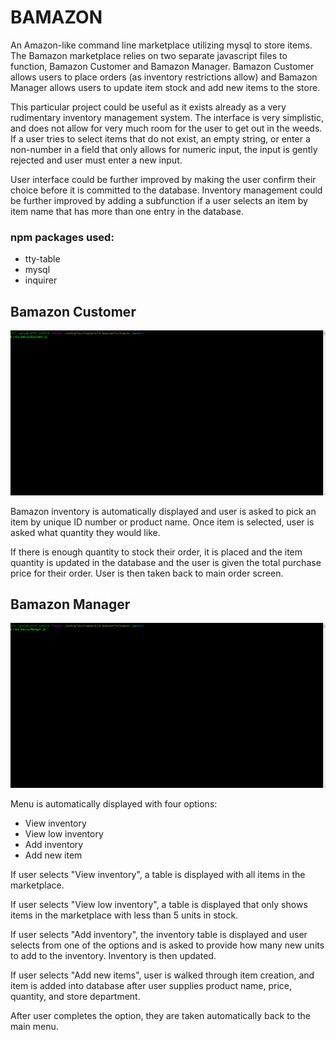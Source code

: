 # BAMAZON
An Amazon-like command line marketplace utilizing mysql to store items. The Bamazon marketplace relies on two separate javascript files to function, Bamazon Customer and Bamazon Manager. Bamazon Customer allows users to place orders (as inventory restrictions allow) and Bamazon Manager allows users to update item stock and add new items to the store.

This particular project could be useful as it exists already as a very rudimentary inventory management system. The interface is very simplistic, and does not allow for very much room for the user to get out in the weeds. If a user tries to select items that do not exist, an empty string, or enter a non-number in a field that only allows for numeric input, the input is gently rejected and user must enter a new input.

User interface could be further improved by making the user confirm their choice before it is committed to the database. Inventory management could be further improved by adding a subfunction if a user selects an item by item name that has more than one entry in the database.

### npm packages used:
- tty-table
- mysql
- inquirer

## Bamazon Customer

![Bamazon customer usage example](https://github.com/Wmccrory/bamazon/blob/master/bamazonCustomer.gif)

Bamazon inventory is automatically displayed and user is asked to pick an item by unique ID number or product name. Once item is selected, user is asked what quantity they would like. 

If there is enough quantity to stock their order, it is placed and the item quantity is updated in the database and the user is given the total purchase price for their order. User is then taken back to main order screen.

## Bamazon Manager

![Bamazon manager usage example](https://github.com/Wmccrory/bamazon/blob/master/bamazonManager.gif)

Menu is automatically displayed with four options:
- View inventory
- View low inventory
- Add inventory
- Add new item

If user selects "View inventory", a table is displayed with all items in the marketplace.

If user selects "View low inventory", a table is displayed that only shows items in the marketplace with less than 5 units in stock.

If user selects "Add inventory", the inventory table is displayed and user selects from one of the options and is asked to provide how many new units to add to the inventory. Inventory is then updated.

If user selects "Add new items", user is walked through item creation, and item is added into database after user supplies product name, price, quantity, and store department.

After user completes the option, they are taken automatically back to the main menu.